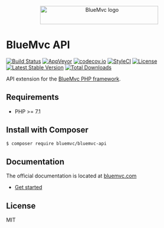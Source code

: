 <p align="center">
   <img src="https://cdn.bluemvc.net/img/logo-320x50.png" width="320" height="50" alt="BlueMvc logo">
</p>

# BlueMvc API

[![Build Status](https://travis-ci.org/themichaelhall/bluemvc-api.svg?branch=master)](https://travis-ci.org/themichaelhall/bluemvc-api)
[![AppVeyor](https://ci.appveyor.com/api/projects/status/github/themichaelhall/bluemvc-api?branch=master&svg=true)](https://ci.appveyor.com/project/themichaelhall/bluemvc-api/branch/master)
[![codecov.io](https://codecov.io/gh/themichaelhall/bluemvc-api/coverage.svg?branch=master)](https://codecov.io/gh/themichaelhall/bluemvc-api?branch=master)
[![StyleCI](https://styleci.io/repos/126730223/shield?style=flat)](https://styleci.io/repos/126730223)
[![License](https://poser.pugx.org/bluemvc/bluemvc-api/license)](https://packagist.org/packages/bluemvc/bluemvc-api)
[![Latest Stable Version](https://poser.pugx.org/bluemvc/bluemvc-api/v/stable)](https://packagist.org/packages/bluemvc/bluemvc-api)
[![Total Downloads](https://poser.pugx.org/bluemvc/bluemvc-api/downloads)](https://packagist.org/packages/bluemvc/bluemvc-api)

API extension for the [BlueMvc PHP framework](https://github.com/themichaelhall/bluemvc).

## Requirements

- PHP >= 7.1

## Install with Composer

``` bash
$ composer require bluemvc/bluemvc-api
```

## Documentation

The official documentation is located at [bluemvc.com](https://bluemvc.com/)

- [Get started](https://bluemvc.com/tutorials/get-started/)

## License

MIT